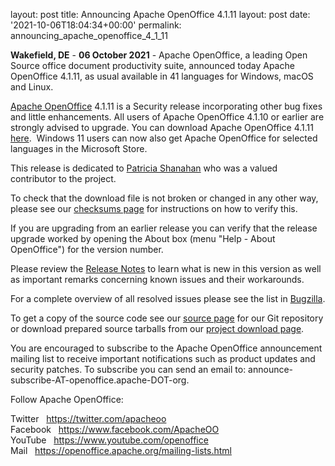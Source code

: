 layout: post
title: Announcing Apache OpenOffice 4.1.11
layout: post
date: '2021-10-06T18:04:34+00:00'
permalink: announcing_apache_openoffice_4_1_11

<p><b>Wakefield, DE</b> - <strong>06</strong><strong> October 2021</strong>
 - Apache OpenOffice, a leading Open Source office document productivity
 suite, announced today Apache OpenOffice 4.1.11, as usual available in 
41 languages for Windows, macOS and Linux.</p><p><a href="https://www.openoffice.org/" class="external-link" rel="nofollow" target="_blank">Apache OpenOffice</a>
 4.1.11 is a Security release incorporating other bug fixes and little enhancements. All 
users of Apache OpenOffice 4.1.10 or earlier are strongly advised to upgrade. You 
can download Apache OpenOffice 4.1.11 <a href="https://www.openoffice.org/download/" class="external-link" rel="nofollow" target="_blank">here</a>.&nbsp; Windows 11 users can now also get Apache OpenOffice for selected languages in the Microsoft Store.</p><p>This release is dedicated to <a href="https://s.apache.org/patricia.shanahan" target="_blank">Patricia Shanahan</a> who was a valued contributor to the project.<br></p><p>To check that the download file is not broken or changed in any other way, please see our <a href="https://www.openoffice.org/download/checksums.html" class="external-link" rel="nofollow" target="_blank">checksums page</a> for instructions on how to verify this.</p><p>If
 you are upgrading from an earlier release you can verify that the 
release upgrade worked by opening the About box (menu "Help - About 
OpenOffice") for the version number.</p><p>Please review the <a href="https://cwiki.apache.org/confluence/display/OOOUSERS/AOO+4.1.11+Release+Notes" rel="nofollow" target="_blank">Release Notes</a> to learn what is new in this version as well as important remarks concerning known issues and their workarounds.</p><p>For a complete overview of all resolved issues please see the list in <a href="https://bz.apache.org/ooo/buglist.cgi?list_id=233429&amp;query_format=advanced&amp;resolution=FIXED&amp;resolution=FIXED_WITHOUT_CODE&amp;target_milestone=4.1.11" class="external-link" rel="nofollow" target="_blank">Bugzilla</a>.</p><p>To get a copy of the source code see our <a href="https://openoffice.apache.org/source.html" class="external-link" rel="nofollow">source page</a> for our Git repository or download prepared source tarballs from our <a href="https://openoffice.apache.org/downloads.html" class="external-link" rel="nofollow" target="_blank">project download page</a>.</p><p>You
 are encouraged to subscribe to the Apache OpenOffice announcement 
mailing list to receive important notifications such as product updates 
and security patches. To subscribe you can send an email to: 
announce-subscribe-AT-openoffice.apache-DOT-org.</p><p>Follow Apache OpenOffice:</p><p>Twitter&nbsp;&nbsp; <a href="https://twitter.com/apacheoo" title="Apache OpenOffice @Twitter" target="_blank">https://twitter.com/apacheoo</a><br>Facebook&nbsp;&nbsp; <a href="https://www.facebook.com/ApacheOO" title="Apache OpenOffice @ Facebook" target="_blank">https://www.facebook.com/ApacheOO</a><br>YouTube&nbsp;&nbsp; <a href="https://www.youtube.com/openoffice" title="Apache OpenOffice @ YouTube" target="_blank">https://www.youtube.com/openoffice</a><br>Mail&nbsp;&nbsp; <a title="Mail" href="https://openoffice.apache.org/mailing-lists.html" target="_blank">https://openoffice.apache.org/mailing-lists.html</a></p>
